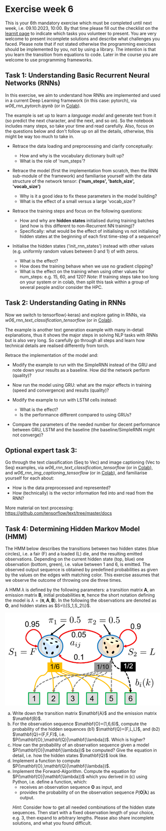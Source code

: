 
# Exercise week 6

This is your 6th mandatory exercise which must be completed until next week, i.e. 09.10.2023, 10:00. By that time please fill out the checklist on the [learnit page](https://learnit.itu.dk/course/view.php?id=3022225) to indicate which tasks you volunteer to present. 
You are very welcome to present incomplete solutions and describe what challenges you faced.
Please note that if not stated otherwise the programming exercises should be implemented by you, not by using a library. The intention is that you learn the transition from equations to code. Later in the course you are welcome to use programming frameworks.

## Task 1: Understanding Basic Recurrent Neural Networks (RNNs)

In this exercise, we aim to understand how RNNs are implemented and used in a current Deep Learning framework (in this case: pytorch), via *w06_rnn_pytorch.ipynb* (or in [Colab](https://colab.research.google.com/drive/19xK0mBSL8uVQMBq2993zIRGfzML1PaW5)).

The example is set up to learn a *language model* and generate text from it (so predict the next character, and the next, and so on). So the notebook includes many steps, so take your time and read carefully. Also, focus on the questions below and don't follow up on all the details, otherwise, this might be way too much to take in.

- Retrace the data loading and preprocessing and clarify conceptually:
   - How and why is the vocabulary dictionary built up?
   - What is the role of 'num_steps'?
  
- Retrace the model (first the implementation from scratch, then the RNN sub-module of the framework) and familiarise yourself with the data structure of the network tensor: **('num_steps', 'batch_size', 'vocab_size')**
   - Why is it a good idea to fix these parameters in the model building?
   - What is the effect of a small versus a large 'vocab_size'?
   
- Retrace the training steps and focus on the following questions:
   - How and why are <b>hidden states</b> initialised during training batches (and how is this different to non-Recurrent NN training)? 
   - Specifically: what would be the effect of initialising vs not initialising hidden states at the beginning of each first time-step of a sequence?
  
- Initialise the hidden states ('init_rnn_states') instead with other values (e.g. uniformly random values between 0 and 1) of with zeros. 
   - What is the effect?
   - How does the training behave when we use no gradient clipping?
   - What is the effect on the training when using other values for num_steps: e.g. 15, 60, and 120? *Note*: If training steps take too long on your system or in colab, then split this task within a group of several people and/or consider the HPC.
   

## Task 2: Understanding Gating in RNNs

Now we switch to tensorflow(-keras) and explore gating in RNNs, via *w06_rnn_text_classification_tensorflow* (or in [Colab](https://colab.research.google.com/drive/1yEBdIlV5Lr7dOVCga49WcGXriipvp29r)).

The example is another text generation example with many in-detail explanations, thus it shows the major steps in solving NLP tasks with RNNs but is also very long. So carefully go through all steps and learn how technical details are realised differently from torch.
 
Retrace the implementation of the model and:

- Modify the example to run with the SimpleRNN instead of the GRU and note down your results as a baseline. How did the network perform (quality)?

- Now run the model using GRU: what are the major effects in training (speed and convergence) and results (quality)?

- Modify the example to run with LSTM cells instead: 
   - What is the effect? 
   - Is the performance different compared to using GRUs?
  
- Compare the parameters of the needed number for decent performance between GRU, LSTM and the baseline (the baseline/SimpleRNN might not converge)?


## Optional expert task 3:

Go through the text classification (Seq to Vec) and image captioning (Vec to Seq) examples, via *w06_rnn_text_classification_tensorflow* (or in [Colab](https://colab.research.google.com/drive/1yEBdIlV5Lr7dOVCga49WcGXriipvp29r)), and *w06_rnn_img_captioning_tensorflow* (or in [Colab](https://colab.research.google.com/drive/1nJgaMQYs8s4YLv0yrdgwtSXFOJl9wzkj)), and familiarise yourself for each about:

- How is the data preprocessed and represented?
- How (technically) is the vector information fed into and read from the RNN?

More material on text processing:
https://github.com/tensorflow/text/tree/master/docs


## Task 4: Determining Hidden Markov Model (HMM)
The HMM below describes the transitions between two hidden states (blue circles), i.e. a fair (F) and a loaded (L) die, and the resulting emitted observations. 
Depending on the current hidden state (top, blue) one observation (bottom, green), i.e. value between 1 and 6, is emitted. The observed output sequence is obtained by predefined probabilities as given by the values on the edges with matching color. 
This exercise assumes that we observe the outcome of throwing one die three times. 

A HMM $\lambda$ is defined by the following parameters: a transition matrix $\mathbf{A}$, an emission matrix $\mathbf{B}$, initial probabilities $\mathbf{\pi}$, hence the short notation defining the model is $\lambda=(\mathbf{\pi},\mathbf{A},\mathbf{B})$. 
In the following the observations are denoted as $\mathbf{O}$, and hidden states as $S=\\{S_1,S_2\\}$.

![](hmm_dice.png)

<ol type ="a">
 <li>Write down the transition matrix $\mathbf{A}$ and the emission matrix $\mathbf{B}$.</li>

 <li>For the observation sequence $\mathbf{O}=(1,6,6)$, compute the probability of the hidden sequences (b1) $\mathbf{Q}=(F,L,L)$, and (b2) $\mathbf{Q}=(F,F,F)$, i.e. $P(\mathbf{O},\mathbf{Q}|\mathbf{\lambda})$. 
	Which is higher?</li>

 <li>How can the probability of an observation sequence given a model $P(\mathbf{O}|\mathbf{\lambda})$ be computed? Give the equation in detail, i.e. how the hidden states $\mathbf{Q}$ look like. </li>
 <!--/ol>
<ol type ="a" start="4"-->
 <li>Implement a function to compute $P(\mathbf{O},\mathbf{Q}|\mathbf{\lambda})$.</li>
 <li>Implement the Forward-Algorithm. Compute the equation for $P(\mathbf{O}|\mathbf{\lambda})$ which you derived in (c) using Python, i.e. define a function, which:
  
- receives an observation sequence $\mathbf{O}$ as input, and
- provides the probability of on the observation sequence $P(\mathbf{O}|\mathbf{\lambda})$ as output.

*Hint*: Consider how to get all needed combinations of the hidden state sequences. Then start with a fixed observation length of your choice, e.g. 3, then expand to arbitrary lengths. Please also share incomplete solutions, and what you found difficult.

</li>
</ol>
